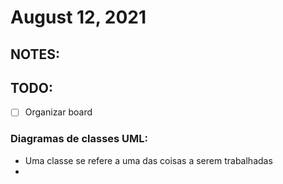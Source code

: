 # August 12, 2021

## NOTES:



## TODO:
- [ ] Organizar board

### Diagramas de classes UML:
- Uma classe se refere a uma das coisas a serem trabalhadas
- 